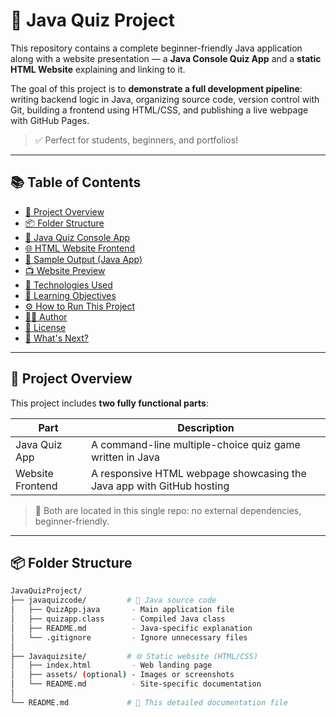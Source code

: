# 🧠 Java Quiz Project

This repository contains a complete beginner-friendly Java application along with a website presentation — a **Java Console Quiz App** and a **static HTML Website** explaining and linking to it.

The goal of this project is to **demonstrate a full development pipeline**: writing backend logic in Java, organizing source code, version control with Git, building a frontend using HTML/CSS, and publishing a live webpage with GitHub Pages.

> ✅ Perfect for students, beginners, and portfolios!

---

## 📚 Table of Contents

- [📁 Project Overview](#-project-overview)
- [📦 Folder Structure](#-folder-structure)
- [🧠 Java Quiz Console App](#-java-quiz-console-app)
- [🌐 HTML Website Frontend](#-html-website-frontend)
- [📸 Sample Output (Java App)](#-sample-output-java-app)
- [📺 Website Preview](#-website-preview)
- [🧪 Technologies Used](#-technologies-used)
- [🎯 Learning Objectives](#-learning-objectives)
- [⚙️ How to Run This Project](#️-how-to-run-this-project)
- [🧑‍💻 Author](#-author)
- [📜 License](#-license)
- [🚀 What's Next?](#-whats-next)

---

## 📁 Project Overview

This project includes **two fully functional parts**:

| Part             | Description                                                           |
| ---------------- | --------------------------------------------------------------------- |
| Java Quiz App    | A command-line multiple-choice quiz game written in Java              |
| Website Frontend | A responsive HTML webpage showcasing the Java app with GitHub hosting |

> 📁 Both are located in this single repo: no external dependencies, beginner-friendly.

---

## 📦 Folder Structure

```bash
JavaQuizProject/
├── javaquizcode/         # 🧠 Java source code
│   ├── QuizApp.java       - Main application file
│   ├── quizapp.class      - Compiled Java class
│   ├── README.md          - Java-specific explanation
│   └── .gitignore         - Ignore unnecessary files
│
├── Javaquizsite/         # 🌐 Static website (HTML/CSS)
│   ├── index.html         - Web landing page
│   ├── assets/ (optional) - Images or screenshots
│   └── README.md          - Site-specific documentation
│
└── README.md             # 📘 This detailed documentation file
```
